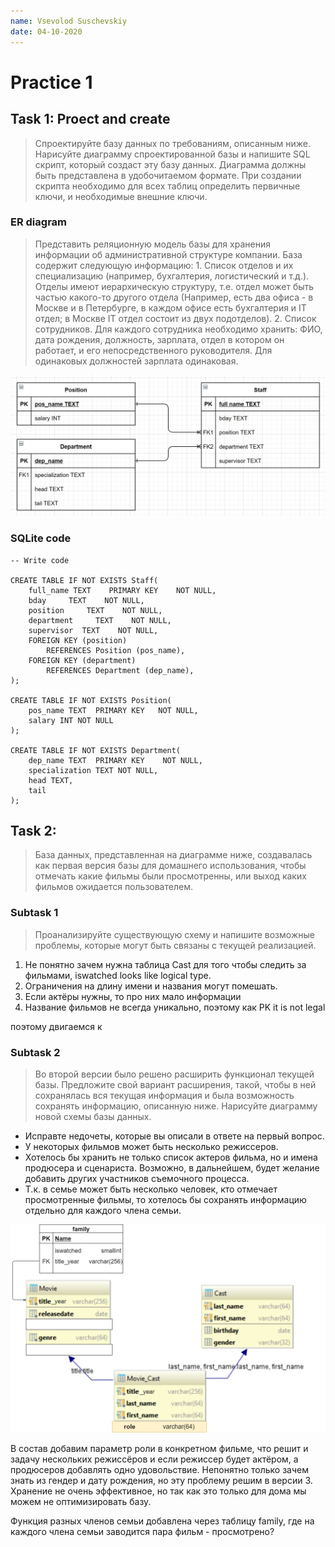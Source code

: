 ```yaml
---
name: Vsevolod Suschevskiy 
date: 04-10-2020
---
```


# Practice 1

## Task 1: Proect and create

> Спроектируйте базу данных по требованиям, описанным ниже. Нарисуйте диаграмму спроектированной базы и напишите SQL скрипт, который создаст эту базу данных. Диаграмма должны быть представлена в удобочитаемом формате. При создании скрипта необходимо для всех таблиц определить первичные ключи, и необходимые внешние ключи.

### ER diagram 

>Представить реляционную модель базы для хранения информации об административной структуре компании. База содержит следующую информацию: 1. Список отделов и их специализацию (например, бухгалтерия, логистический и т.д.). Отделы имеют иерархическую структуру, т.е. отдел может быть частью какого-то другого отдела (Например, есть два офиса - в Москве и в Петербурге, в каждом офисе есть бухгалтерия и IT отдел; в Москве IT отдел состоит из двух подотделов). 2. Список сотрудников. Для каждого сотрудника необходимо хранить: ФИО, дата рождения, должность, зарплата, отдел в котором он работает, и его непосредственного руководителя. Для одинаковых должностей зарплата одинаковая.

![ER](https://github.com/vvseva/SQLite_course/blob/main/task1/task_1%20ER.jpg?raw=true)

### SQLite code


    -- Write code 

    CREATE TABLE IF NOT EXISTS Staff(
        full_name TEXT    PRIMARY KEY    NOT NULL,
        bday     TEXT    NOT NULL,
        position     TEXT    NOT NULL,
        department     TEXT    NOT NULL,
        supervisor  TEXT    NOT NULL,
        FOREIGN KEY (position)
            REFERENCES Position (pos_name),
        FOREIGN KEY (department)
            REFERENCES Department (dep_name),
    );

    CREATE TABLE IF NOT EXISTS Position(
        pos_name TEXT  PRIMARY KEY   NOT NULL,
        salary INT NOT NULL
    );

    CREATE TABLE IF NOT EXISTS Department(
        dep_name TEXT  PRIMARY KEY    NOT NULL,
        specialization TEXT NOT NULL,
        head TEXT, 
        tail
    );
   
## Task 2: 

> База данных, представленная на диаграмме ниже, создавалась как первая версия базы для домашнего использования, чтобы отмечать какие фильмы были просмотренны, или выход каких фильмов ожидается пользователем.

### Subtask 1

> Проанализируйте существующую схему и напишите возможные проблемы, которые могут быть связаны с текущей реализацией.

1. Не понятно зачем нужна таблица Cast для того чтобы следить за фильмами, iswatched looks like logical type. 
2. Ограничения на длину имени и названия могут помешать.
3. Если актёры нужны, то про них мало информации
4. Название фильмов не всегда уникально, поэтому как PK it is not legal

поэтому двигаемся к 

### Subtask 2

> Во второй версии было решено расширить функционал текущей базы. Предложите свой вариант расширения, такой, чтобы в ней сохранялась вся текущая информация и была возможность сохранять информацию, описанную ниже. Нарисуйте диаграмму новой схемы базы данных.

- Исправте недочеты, которые вы описали в ответе на первый вопрос.
- У некоторых фильмов может быть несколько режиссеров.
- Хотелось бы хранить не только список актеров фильма, но и имена продюсера и сценариста. Возможно, в дальнейшем, будет желание добавить других участников съемочного процесса.
- Т.к. в семье может быть несколько человек, кто отмечает просмотренные фильмы, то хотелось бы сохранять информацию отдельно для каждого члена семьи.

![ER2](https://github.com/vvseva/SQLite_course/blob/main/task1/ER_fixed.png?raw=true)

В состав добавим параметр роли в конкретном фильме, что решит и задачу нескольких режиссёров и если режиссер будет актёром, а продюсеров добавлять одно удовольствие. Непонятно только зачем знать из гендер и дату рождения, но эту проблему решим в версии 3. Хранение не очень эффективное, но так как это только для дома мы можем не оптимизировать базу.

Функция разных членов семьи добавлена через таблицу family, где на каждого члена семьи заводится пара фильм - просмотрено? 
